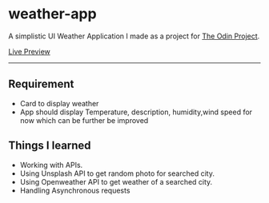 # weather-app
A simplistic UI Weather Application I made as a project for [The Odin Project](https://www.theodinproject.com/lessons/node-path-javascript-weather-app).

[Live Preview](https://asminkarki012.github.io/weather-app/)

---
## Requirement
- Card to display weather 
- App should display Temperature, description, humidity,wind speed for now which can be further be improved
   
## Things I learned
- Working with APIs.
- Using Unsplash API to get random photo for searched city.
- Using Openweather API to get weather of a searched city.
- Handling Asynchronous requests

